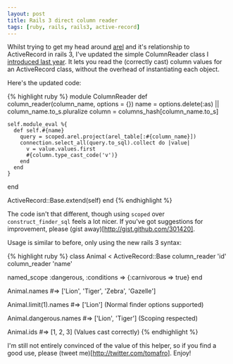 ```yaml
---
layout: post
title: Rails 3 direct column reader
tags: [ruby, rails, rails3, active-record]
---
```

Whilst trying to get my head around [arel](http://github.com/brynary/arel) and it's relationship to ActiveRecord in rails 3, I've updated the simple ColumnReader class I [introduced last year](http://tomafro.net/2009/05/read-active-record-columns-directly-from-the-class).  It lets you read the (correctly cast) column values for an ActiveRecord class, without the overhead of instantiating each object.

Here's the updated code:

{% highlight ruby %}
module ColumnReader
  def column_reader(column_name, options = {})
    name = options.delete(:as) || column_name.to_s.pluralize
    column = columns_hash[column_name.to_s]
  
    self.module_eval %{
      def self.#{name}
        query = scoped.arel.project(arel_table[:#{column_name}])
        connection.select_all(query.to_sql).collect do |value| 
          v = value.values.first
          #{column.type_cast_code('v')}
        end
      end
    }
  end

  ActiveRecord::Base.extend(self)
end
{% endhighlight %}

The code isn't that different, though using `scoped` over `construct_finder_sql` feels a lot nicer.  If you've got suggestions for improvement, please (gist away)[http://gist.github.com/301420]. 

Usage is similar to before, only using the new rails 3 syntax:

{% highlight ruby %}
class Animal < ActiveRecord::Base
  column_reader 'id'
  column_reader 'name'  
 
  named_scope :dangerous, :conditions => {:carnivorous => true} 
end

Animal.names 
#=> ['Lion', 'Tiger', 'Zebra', 'Gazelle']
 
Animal.limit(1).names 
#=> ['Lion'] (Normal finder options supported)
 
Animal.dangerous.names 
#=> ['Lion', 'Tiger'] (Scoping respected)
 
Animal.ids
#=> [1, 2, 3] (Values cast correctly)
{% endhighlight %}

I'm still not entirely convinced of the value of this helper, so if you find a good use, please (tweet me)[http://twitter.com/tomafro].  Enjoy!